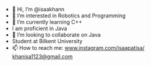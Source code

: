 - 👋 Hi, I’m @isaakhann
- 👀 I’m interested in Robotics and Programming
- 🌱 I’m currently learning C++
- I am proficient in Java
- 💞️ I’m looking to collaborate on Java
- Student at Bilkent University
- 📫 How to reach me: www.instagram.com/isaapatisa/
                      khanisa1123@gmail.com

<!---
isaakhann/isaakhann is a ✨ special ✨ repository because its `README.md` (this file) appears on your GitHub profile.
You can click the Preview link to take a look at your changes.
--->

